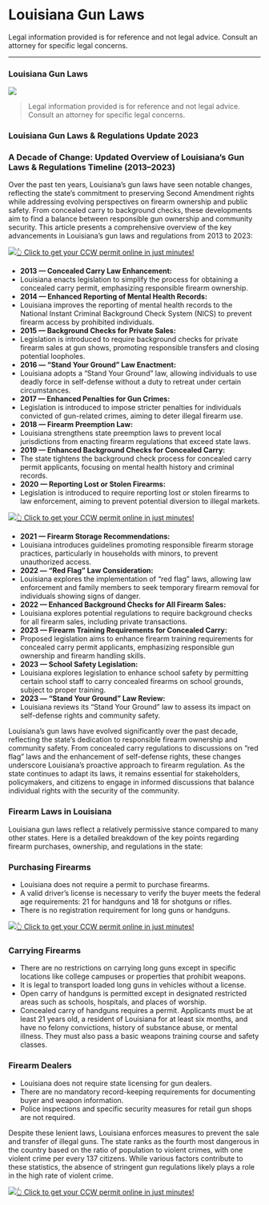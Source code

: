 # Louisiana Gun Laws

Legal information provided is for reference and not legal advice. Consult an attorney for specific legal concerns. 

* * *

### Louisiana Gun Laws

![](https://cdn-images-1.medium.com/max/1200/1*z9Qg23sWlwgQbcbRQYFRkg.png)

> Legal information provided is for reference and not legal advice. Consult an attorney for specific legal concerns.

### Louisiana Gun Laws & Regulations Update 2023

### A Decade of Change: Updated Overview of Louisiana’s Gun Laws & Regulations Timeline (2013–2023)

Over the past ten years, Louisiana’s gun laws have seen notable changes, reflecting the state’s commitment to preserving Second Amendment rights while addressing evolving perspectives on firearm ownership and public safety. From concealed carry to background checks, these developments aim to find a balance between responsible gun ownership and community security. This article presents a comprehensive overview of the key advancements in Louisiana’s gun laws and regulations from 2013 to 2023:

[![](https://cdn-images-1.medium.com/max/1200/1*aCmvRhaa5Xjz4zDZxHzAjg.png)](https://sndn.toserp.ly/ccw)[👆 Click to get your CCW permit online in just minutes!](https://sndn.toserp.ly/ccw)

  * **2013 — Concealed Carry Law Enhancement:**
  * Louisiana enacts legislation to simplify the process for obtaining a concealed carry permit, emphasizing responsible firearm ownership.
  * **2014 — Enhanced Reporting of Mental Health Records:**
  * Louisiana improves the reporting of mental health records to the National Instant Criminal Background Check System (NICS) to prevent firearm access by prohibited individuals.
  * **2015 — Background Checks for Private Sales:**
  * Legislation is introduced to require background checks for private firearm sales at gun shows, promoting responsible transfers and closing potential loopholes.
  * **2016 — “Stand Your Ground” Law Enactment:**
  * Louisiana adopts a “Stand Your Ground” law, allowing individuals to use deadly force in self-defense without a duty to retreat under certain circumstances.
  * **2017 — Enhanced Penalties for Gun Crimes:**
  * Legislation is introduced to impose stricter penalties for individuals convicted of gun-related crimes, aiming to deter illegal firearm use.
  * **2018 — Firearm Preemption Law:**
  * Louisiana strengthens state preemption laws to prevent local jurisdictions from enacting firearm regulations that exceed state laws.
  * **2019 — Enhanced Background Checks for Concealed Carry:**
  * The state tightens the background check process for concealed carry permit applicants, focusing on mental health history and criminal records.
  * **2020 — Reporting Lost or Stolen Firearms:**
  * Legislation is introduced to require reporting lost or stolen firearms to law enforcement, aiming to prevent potential diversion to illegal markets.


[![](https://cdn-images-1.medium.com/max/1200/1*TMCVgNoKp2NAtvLSAMkaJg.png)](https://sndn.toserp.ly/ccw)[👆 Click to get your CCW permit online in just minutes!](https://sndn.toserp.ly/ccw)

  * **2021 — Firearm Storage Recommendations:**
  * Louisiana introduces guidelines promoting responsible firearm storage practices, particularly in households with minors, to prevent unauthorized access.
  * **2022 — “Red Flag” Law Consideration:**
  * Louisiana explores the implementation of “red flag” laws, allowing law enforcement and family members to seek temporary firearm removal for individuals showing signs of danger.
  * **2022 — Enhanced Background Checks for All Firearm Sales:**
  * Louisiana explores potential regulations to require background checks for all firearm sales, including private transactions.
  * **2023 — Firearm Training Requirements for Concealed Carry:**
  * Proposed legislation aims to enhance firearm training requirements for concealed carry permit applicants, emphasizing responsible gun ownership and firearm handling skills.
  * **2023 — School Safety Legislation:**
  * Louisiana explores legislation to enhance school safety by permitting certain school staff to carry concealed firearms on school grounds, subject to proper training.
  * **2023 — “Stand Your Ground” Law Review:**
  * Louisiana reviews its “Stand Your Ground” law to assess its impact on self-defense rights and community safety.



Louisiana’s gun laws have evolved significantly over the past decade, reflecting the state’s dedication to responsible firearm ownership and community safety. From concealed carry regulations to discussions on “red flag” laws and the enhancement of self-defense rights, these changes underscore Louisiana’s proactive approach to firearm regulation. As the state continues to adapt its laws, it remains essential for stakeholders, policymakers, and citizens to engage in informed discussions that balance individual rights with the security of the community.

### Firearm Laws in Louisiana

Louisiana gun laws reflect a relatively permissive stance compared to many other states. Here is a detailed breakdown of the key points regarding firearm purchases, ownership, and regulations in the state:

### Purchasing Firearms

  * Louisiana does not require a permit to purchase firearms.
  * A valid driver’s license is necessary to verify the buyer meets the federal age requirements: 21 for handguns and 18 for shotguns or rifles.
  * There is no registration requirement for long guns or handguns.


[![](https://cdn-images-1.medium.com/max/1200/1*UmVcdbz7GlGdNVJMx2tkag.png)](https://sndn.toserp.ly/ccw)[👆 Click to get your CCW permit online in just minutes!](https://sndn.toserp.ly/ccw)

### Carrying Firearms

  * There are no restrictions on carrying long guns except in specific locations like college campuses or properties that prohibit weapons.
  * It is legal to transport loaded long guns in vehicles without a license.
  * Open carry of handguns is permitted except in designated restricted areas such as schools, hospitals, and places of worship.
  * Concealed carry of handguns requires a permit. Applicants must be at least 21 years old, a resident of Louisiana for at least six months, and have no felony convictions, history of substance abuse, or mental illness. They must also pass a basic weapons training course and safety classes.



### Firearm Dealers

  * Louisiana does not require state licensing for gun dealers.
  * There are no mandatory record-keeping requirements for documenting buyer and weapon information.
  * Police inspections and specific security measures for retail gun shops are not required.



Despite these lenient laws, Louisiana enforces measures to prevent the sale and transfer of illegal guns. The state ranks as the fourth most dangerous in the country based on the ratio of population to violent crimes, with one violent crime per every 137 citizens. While various factors contribute to these statistics, the absence of stringent gun regulations likely plays a role in the high rate of violent crime.

[![](https://cdn-images-1.medium.com/max/2560/1*aCmvRhaa5Xjz4zDZxHzAjg.png)](https://sndn.toserp.ly/ccw)[👆 Click to get your CCW permit online in just minutes!](https://sndn.toserp.ly/ccw)

